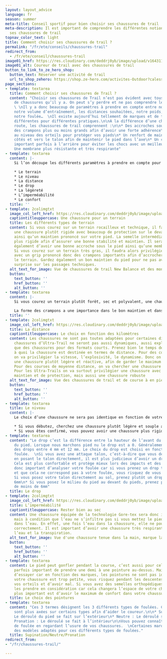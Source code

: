 ```yaml
---
layout: layout_advice
language: fr
season: summer
meta-title: Conseil sportif pour bien choisir ses chaussures de trail
meta-description: Il est important de comprendre les différentes notions pour bien choisir
  ses chaussures de trail
topnav_color_text: light
title: Comment choisir ses chaussures de trail ?
permalink: "/fr/ete/conseils/chaussures-trail"
redirect_from:
  - /fr/ete/conseil/chaussures-trail
image01_href: https://res.cloudinary.com/deddrj0yb/image/upload/v1643111394/website/Conseil%20Equiepement/IMG20210424154703_01_fatprs.jpg
image01_alt: Coureur de trail avec des chaussures de trail
button_to_link_to_ze_hero_shop:
  button_text: Réserver une activité de trail
  url_to_shop_zehero: https://shop.ze-hero.com/activites-Outdoor?calessonstype=all&catypegenderlistsummer=all&calessonsactivitytype=Trail&start-date=
page_sections:
- template: textarea
  title: Comment choisir ses chaussures de Trail ?
  content: "Choisir ses chaussures de Trail n’est pas évident avec tous ces choix
    de chaussures qu’il y a. On peut s’y perdre et ne pas comprendre les différences.
    \ \nIl y a donc beaucoup de paramètres à prendre en compte entre notre lieu d’habitation,
    notre volume d’entraînement, les distances souhaitées, notre poids, notre niveau,
    notre foulée…  \nIl existe aujourd’hui tellement de marques et de types de chaussures
    différentes pour différentes pratiques.\n\nA la différence d’une chaussure de
    route, les chaussures de trail comprennent :\n\n* Des accroches sous la semelles,
    des crampons plus ou moins grands afin d’avoir une forte adhérence\n* Une protection
    au niveau des orteils pour protéger vos pieds\n* Un renfort de maintien sur les
    côtés et vers le talon afin de maintenir le pied dans l’axe\n* Un confort plus
    important parfois à l’arrière pour éviter les chocs avec un meilleur amorti\n*
    Une membrane plus résistante et très respirante"
- template: textarea
  content: |-
    Si l’on découpe les différents paramètres à prendre en compte pour choisir une chaussure de trail, on retrouverai :

    * Le terrain
    * Le niveau
    * La distance
    * Le drop
    * La légèreté
    * L’imperméabilité
    * Le confort
  title: ''
- template: 2colimgtxt
  image_col_left_href: https://res.cloudinary.com/deddrj0yb/image/upload/v1643111394/website/Conseil%20Equiepement/IMG_20200619_113738_lnusnr.jpg
  captiontitleuppercase: Une chaussure pour un terrain
  title: Les différents types de terrain
  content: Si vous courez sur un terrain rocailleux et technique, il faudra alors
    une chaussure plutôt rigide avec beaucoup de protection sur le devant du pied,
    ainsi qu’un maintien prononcé sur votre pied. La semelle intermédiaire sera alors
    plus rigide afin d’assurer une bonne stabilité et maintien. Il sera nécessaire
    également d’avoir une bonne accroche sous le pied ainsi qu’une membrane résistante.
    Si vous courez sur un terrain très gras, il faudra alors privilégier une chaussure
    avec un grip prononcé donc des crampons importants afin d’accrocher au maximum
    le terrain. Gardez également un bon maintien du pied pour ne pas avoir de mauvaise
    surprise sur les passages techniques.
  alt_text_for_image: Vue de chaussures de trail New Balance et des montagne en altitude
  button:
    text_button: ''
    href_button: ''
    alt_button: ''
- template: textarea
  content: |-
    Si vous courez un terrain plutôt forêt, sec et polyvalent, une chaussure plus souple sera idéale. Il ne sera pas nécessaire d’avoir des crampons importants dessus. Afin de garder le maximum d’efficacité, prenez donc une chaussure plutôt légère et souple. Si vous courez dans la neige, il faudra surtout chercher une chaussure avec des crampons beaucoup plus grands, plutôt imperméables accompagnés de guêtres.

    La forme des crampons a une importance dans le bon maintien et dans l’accroche de la chaussure sur le terrain. Ils sont généralement placés avec la pointe vers l’avant pour l’avant du pied et inversement pour l’arrière. Lorsque les formes de crampons changent, c’est aussi pour améliorer la qualité de l’accroche. Cela est surtout fait pour améliorer l’accroche dans des terrains techniques lorsqu’il y a des appuis fuyant et des changements de direction. La gomme du crampon a aussi son importance. Une gomme plus tendre permettra d’avoir une meilleure tenue sur des parties glissantes et lisses, et une gomme dure aura une meilleure dans des terrains plutôt mou.
  title: ''
- template: 2colimgtxt
  image_col_left_href: https://res.cloudinary.com/deddrj0yb/image/upload/v1643111395/website/Conseil%20Equiepement/IMG_20200809_084058_jdej19.jpg
  title: La distance
  captiontitleuppercase: Le choix en fonction des kilomètres
  content: Les chaussures ne sont pas toutes adaptées pour certaines distances. Des
    chaussures d’Ultra-Trail ne seront pas aussi dynamiques, aussi explosives et réactives
    que des chaussures pour des formats courts. Prenez bien le temps de regarder ce
    à quoi la chaussure est destinée en termes de distance. Pour des courses courtes,
    on va privilégier la vitesse, l’explosivité, le dynamisme. Donc on va choisir
    une chaussure plutôt légère et réactive, afin de garder le maximum d’efficacité.
    Pour des courses de moyenne distance, on va chercher une chaussure plutôt polyvalente.
    Pour les Ultra-Trails on va surtout privilégier une chaussure avec beaucoup de
    maintien et de protection, mais aussi une chaussure robuste
  alt_text_for_image: Vue des chaussures de trail et de course à en pied en montagne
  button:
    text_button: ''
    href_button: ''
    alt_button: ''
- template: textarea
  title: Le niveau
  content: |-
    Le choix d’une chaussure ne sera pas identique en fonction de votre niveau. Si vous débutez le Trail, il ne faut pas chercher à prendre une chaussure qui demande beaucoup d’énergie et qui soit rigide.

    * Si vous débutez, cherchez une chaussure plutôt légère et souple avec de l’amortie et surtout du confort.
    * Si vous êtes confirmé, vous pouvez avoir une chaussure plus rigide, plus technique, plus renforcée.
- template: textarea
  content: "Le drop c’est la différence entre la hauteur de l’avant du pied et l’arrière
    du pied. Lorsque nous marchons pied nu le drop est a 0. Généralement on trouve
    des drops entre 4 mm et 12 mm. Le choix du drop est choisi en fonction de notre
    foulée.  \nSi vous avez une attaque talon, c’est-à-dire que vous déroulez le pied
    en posant le talon directement, il est plus judicieux d’avoir un drop plus important.
    Cela est plus confortable et protège mieux lors des impacts et des chocs. Il est
    donc important d’analyser votre foulée car si vous prenez un drop trop faible
    et que cela ne correspond pas à votre foulée, vous risquez de vous blesser.\n\n*
    Si vous posez votre talon directement au sol, prenez plutôt un drop de plus de
    6mm\n* Si vous posez le milieu du pied au devant du pieds, prenez plutôt un drop
    de moins de 6mm"
  title: Le drop
- template: 2colimgtxt
  image_col_left_href: https://res.cloudinary.com/deddrj0yb/image/upload/v1643115609/website/Conseil%20Equiepement/IMG20210709103423_mv23ov.jpg
  title: L’imperméabilité
  captiontitleuppercase: Rester bien au sec
  content: Une chaussure équipée de la technologie Gore-tex sera donc imperméable,
    mais à condition que l’eau ne s’infiltre pas si vous mettez le pied totalement
    dans l’eau. En effet, une fois l’eau dans la chaussure, elle ne pourra pas s’évacuer
    correctement. Il est important d’avoir une chaussure très respirante pour évacuer
    l’eau et la transpiration.
  alt_text_for_image: Vue d'une chaussure tenue dans la main, marque la Sportiva
  button:
    text_button: ''
    href_button: ''
    alt_button: ''
- template: textarea
  content: Le pied peut gonfler pendant la course, c’est aussi pour cela qu’il est
    parfois important de prendre une demi à une pointure au-dessus. Mais il est important
    d’essayer car en fonction des marques, les pointures ne sont pas identiques. Si
    votre chaussure est trop petite, vous risquez pendant les descentes, de vous abîmer
    vos orteils et d’avoir mal. Si vous avez des semelles orthopédiques, il faut aussi
    les prendre en considération car cela changera l’espace de votre chaussure. Le
    plus important est d’avoir le maximum de confort dans votre chaussure.
  title: Le choix des pointures
- template: textarea
  content: "Ces 3 termes désignent les 3 différents types de foulées. Certaines chaussures
    sont plus axées sur certains types afin d’aider le coureur.\n\n* Supination :
    Le déroulé du pied se fait sur l’extérieur\n* Neutre : Le déroulé se fait à plat\n*
    Pronation : Le déroulé se fait à l’intérieur\n\nVous pouvez connaître votre type
    de foulée en regardant l’usure de vos chaussures.  \nCertaines marques proposent
    des modèles adaptés pour ces différents types de foulées."
  title: Supination/Neutre/Pronation
redirect_from:
- "/fr/chaussures-trail/"

---
```

